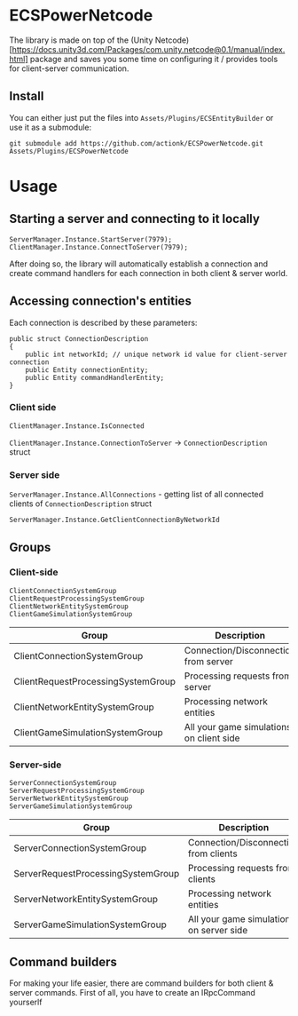 # ECSPowerNetcode

The library is made on top of the (Unity Netcode)[https://docs.unity3d.com/Packages/com.unity.netcode@0.1/manual/index.html] package and saves you some time on configuring it / provides tools for client-server communication.

## Install

You can either just put the files into `Assets/Plugins/ECSEntityBuilder` or use it as a submodule:
```
git submodule add https://github.com/actionk/ECSPowerNetcode.git Assets/Plugins/ECSPowerNetcode
```

# Usage

## Starting a server and connecting to it locally

```
ServerManager.Instance.StartServer(7979);
ClientManager.Instance.ConnectToServer(7979);
```

After doing so, the library will automatically establish a connection and create command handlers for each connection in both client & server world.

## Accessing connection's entities

Each connection is described by these parameters:

```
public struct ConnectionDescription
{
    public int networkId; // unique network id value for client-server connection
    public Entity connectionEntity;
    public Entity commandHandlerEntity;
}
```

### Client side

`ClientManager.Instance.IsConnected`

`ClientManager.Instance.ConnectionToServer` -> `ConnectionDescription` struct

### Server side

`ServerManager.Instance.AllConnections` - getting list of all connected clients of `ConnectionDescription` struct

`ServerManager.Instance.GetClientConnectionByNetworkId`

## Groups

### Client-side

```
ClientConnectionSystemGroup
ClientRequestProcessingSystemGroup
ClientNetworkEntitySystemGroup
ClientGameSimulationSystemGroup
```

| Group | Description |
| --- | --- |
| ClientConnectionSystemGroup | Connection/Disconnection from server |
| ClientRequestProcessingSystemGroup | Processing requests from server |
| ClientNetworkEntitySystemGroup | Processing network entities |
| ClientGameSimulationSystemGroup | All your game simulations on client side |


### Server-side

```
ServerConnectionSystemGroup
ServerRequestProcessingSystemGroup
ServerNetworkEntitySystemGroup
ServerGameSimulationSystemGroup
```

| Group | Description |
| --- | --- |
| ServerConnectionSystemGroup | Connection/Disconnection from clients |
| ServerRequestProcessingSystemGroup | Processing requests from clients |
| ServerNetworkEntitySystemGroup | Processing network entities |
| ServerGameSimulationSystemGroup | All your game simulations on server side |

## Command builders

For making your life easier, there are command builders for both client & server commands.
First of all, you have to create an IRpcCommand yourserlf

